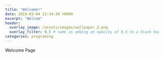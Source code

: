 ```yaml
---
title: "Welcome!"
date: 2019-03-04 22:34:28 +0900
excerpt: "Welcom"
header:
  overlay_image: /assets/images/wallpaper_2.png
  overlay_filter: 0.5 # same as adding an opacity of 0.5 to a black background
categories: programing
---
```

Welcome Page